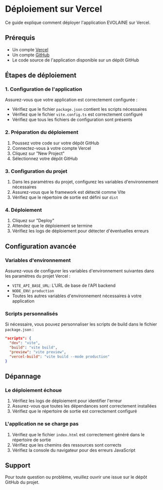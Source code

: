 # Déploiement sur Vercel

Ce guide explique comment déployer l'application EVOLAINE sur Vercel.

## Prérequis

- Un compte [Vercel](https://vercel.com)
- Un compte [GitHub](https://github.com)
- Le code source de l'application disponible sur un dépôt GitHub

## Étapes de déploiement

### 1. Configuration de l'application

Assurez-vous que votre application est correctement configurée :

- Vérifiez que le fichier `package.json` contient les scripts nécessaires
- Vérifiez que le fichier `vite.config.ts` est correctement configuré
- Vérifiez que tous les fichiers de configuration sont présents

### 2. Préparation du déploiement

1. Poussez votre code sur votre dépôt GitHub
2. Connectez-vous à votre compte Vercel
3. Cliquez sur "New Project"
4. Sélectionnez votre dépôt GitHub

### 3. Configuration du projet

1. Dans les paramètres du projet, configurez les variables d'environnement nécessaires
2. Assurez-vous que le framework est détecté comme Vite
3. Vérifiez que le répertoire de sortie est défini sur `dist`

### 4. Déploiement

1. Cliquez sur "Deploy"
2. Attendez que le déploiement se termine
3. Vérifiez les logs de déploiement pour détecter d'éventuelles erreurs

## Configuration avancée

### Variables d'environnement

Assurez-vous de configurer les variables d'environnement suivantes dans les paramètres du projet Vercel :

- `VITE_API_BASE_URL`: L'URL de base de l'API backend
- `NODE_ENV`: `production`
- Toutes les autres variables d'environnement nécessaires à votre application

### Scripts personnalisés

Si nécessaire, vous pouvez personnaliser les scripts de build dans le fichier `package.json` :

```json
"scripts": {
  "dev": "vite",
  "build": "vite build",
  "preview": "vite preview",
  "vercel-build": "vite build --mode production"
}
```

## Dépannage

### Le déploiement échoue

1. Vérifiez les logs de déploiement pour identifier l'erreur
2. Assurez-vous que toutes les dépendances sont correctement installées
3. Vérifiez que le répertoire de sortie est correctement configuré

### L'application ne se charge pas

1. Vérifiez que le fichier `index.html` est correctement généré dans le répertoire de sortie
2. Vérifiez que les chemins des ressources sont corrects
3. Vérifiez la console du navigateur pour des erreurs JavaScript

## Support

Pour toute question ou problème, veuillez ouvrir une issue sur le dépôt GitHub du projet.
